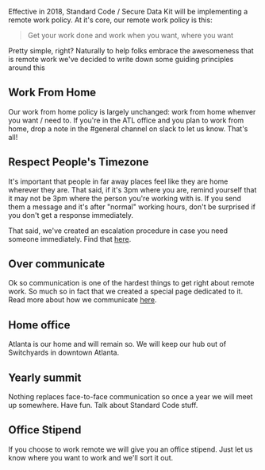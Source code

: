 Effective in 2018, Standard Code / Secure Data Kit will be implementing a remote work policy. At it's core, our remote work policy is this:

> Get your work done and work when you want, where you want

Pretty simple, right? Naturally to help folks embrace the awesomeness that is remote work we've decided to write down some guiding principles around this

## Work From Home
Our work from home policy is largely unchanged: work from home whenver you want / need to. If you're in the ATL office and you plan to work from home, drop a note in the #general channel on slack to let us know. That's all!

## Respect People's Timezone
It's important that people in far away places feel like they are home wherever they are. That said, if it's 3pm where you are, remind yourself that it may not be 3pm where the person you're working with is. If you send them a message and it's after "normal" working hours, don't be surprised if you don't get a response immediately.

That said, we've created an escalation procedure in case you need someone immediately. Find that [here](escalation.md).

## Over communicate
Ok so communication is one of the hardest things to get right about remote work. So much so in fact that we created a special page dedicated to it. Read more about how we communicate [here](communication.md).

## Home office
Atlanta is our home and will remain so. We will keep our hub out of Switchyards in downtown Atlanta.

## Yearly summit
Nothing replaces face-to-face communication so once a year we will meet up somewhere. Have fun. Talk about Standard Code stuff.

## Office Stipend
If you choose to work remote we will give you an office stipend. Just let us know where you want to work and we'll sort it out.
